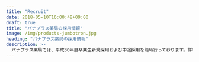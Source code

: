```yaml
---
title: "Recruit"
date: 2018-05-10T16:00:48+09:00
draft: true
title: "パナプラス薬局の採用情報"
image: /img/products-jumbotron.jpg
heading: "パナプラス薬局の採用情報"
description: >-
  パナプラス薬局では、平成30年度卒業生新規採用および中途採用を随時行っております。詳細は下記募集要項を御覧ください。
---
```

